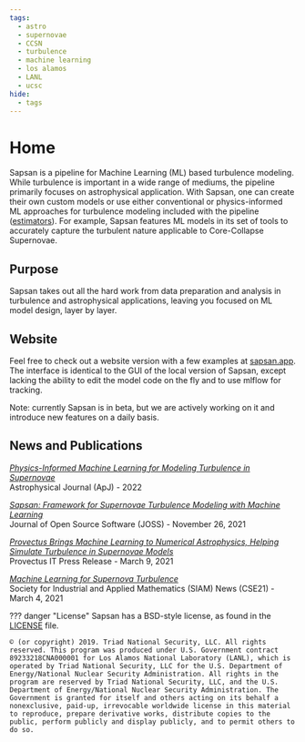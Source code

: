```yaml
---
tags:
  - astro
  - supernovae
  - CCSN
  - turbulence
  - machine learning
  - los alamos
  - LANL
  - ucsc
hide:
  - tags  
---
```


# Home

Sapsan is a pipeline for Machine Learning (ML) based turbulence modeling. While turbulence is important in a wide range of mediums, the pipeline primarily focuses on astrophysical application. With Sapsan, one can create their own custom models or use either conventional or physics-informed ML approaches for turbulence modeling included with the pipeline ([estimators](https://github.com/pikarpov-LANL/Sapsan/wiki/Estimators)). For example, Sapsan features ML models in its set of tools to accurately capture the turbulent nature applicable to Core-Collapse Supernovae.

## Purpose
        
 Sapsan takes out all the hard work from data preparation and analysis in turbulence 
 and astrophysical applications, leaving you focused on ML model design, layer by layer.

## Website
Feel free to check out a website version with a few examples at [sapsan.app](http://sapsan.app). The interface is identical to the GUI of the local version of Sapsan, except lacking the ability to edit the model code on the fly and to use mlflow for tracking.

Note: currently Sapsan is in beta, but we are actively working on it and introduce new features on a daily basis.

## News and Publications
[*Physics-Informed Machine Learning for Modeling Turbulence in Supernovae*](https://arxiv.org/abs/2205.08663) <br />
Astrophysical Journal (ApJ) - 2022

[*Sapsan: Framework for Supernovae Turbulence Modeling with Machine Learning*](https://joss.theoj.org/papers/10.21105/joss.03199) <br />
Journal of Open Source Software (JOSS) - November 26, 2021

[*Provectus Brings Machine Learning to Numerical Astrophysics, Helping Simulate Turbulence in Supernovae Models*](https://provectus.com/provectus-machine-learning-numerical-astrophysics-supernovae-turbulence/)<br />
Provectus IT Press Release - March 9, 2021

[*Machine Learning for Supernova Turbulence*](https://sinews.siam.org/Details-Page/machine-learning-for-supernova-turbulence) <br />
Society for Industrial and Applied Mathematics (SIAM) News (CSE21) - March 4, 2021

??? danger "License"
    Sapsan has a BSD-style license, as found in the [LICENSE](https://github.com/pikarpov-LANL/Sapsan/blob/master/LICENSE) file.

    © (or copyright) 2019. Triad National Security, LLC. All rights reserved. This program was produced under U.S. Government contract 89233218CNA000001 for Los Alamos National Laboratory (LANL), which is operated by Triad National Security, LLC for the U.S. Department of Energy/National Nuclear Security Administration. All rights in the program are reserved by Triad National Security, LLC, and the U.S. Department of Energy/National Nuclear Security Administration. The Government is granted for itself and others acting on its behalf a nonexclusive, paid-up, irrevocable worldwide license in this material to reproduce, prepare derivative works, distribute copies to the public, perform publicly and display publicly, and to permit others to do so.